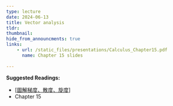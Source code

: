 ```yaml
---
type: lecture
date: 2024-06-13
title: Vector analysis
tldr: 
thumbnail: 
hide_from_announcments: true
links: 
    - url: /static_files/presentations/Calculus_Chapter15.pdf
      name: Chapter 15 slides
      
---
```

**Suggested Readings:**
- [[圖解梯度、散度、旋度](/nsysu-calculus2/static_files/presentations/圖解梯度.pdf)]
- Chapter 15
